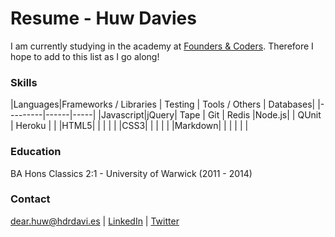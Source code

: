 # Resume - Huw Davies

I am currently studying in the academy at [Founders & Coders](http://www.foundersandcoders.com/). Therefore I hope to add to this list as I go along!

### Skills

|Languages|Frameworks / Libraries | Testing | Tools / Others | Databases|
|---------|------|-----|
|Javascript|jQuery| Tape | Git | Redis
|Node.js| | QUnit | Heroku | |
|HTML5| | | | |
|CSS3| | | | |
|Markdown| | | | | |

### Education

BA Hons Classics 2:1 - University of Warwick (2011 - 2014)

### Contact
dear.huw@hdrdavi.es | [LinkedIn](https://uk.linkedin.com/in/hdrdavies) | [Twitter](https://twitter.com/hdrdavies)
